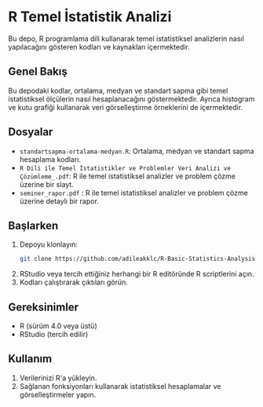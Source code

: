 # R Temel İstatistik Analizi
Bu depo, R programlama dili kullanarak temel istatistiksel analizlerin nasıl yapılacağını gösteren kodları ve kaynakları içermektedir.

## Genel Bakış
Bu depodaki kodlar, ortalama, medyan ve standart sapma gibi temel istatistiksel ölçülerin nasıl hesaplanacağını göstermektedir. Ayrıca histogram ve kutu grafiği kullanarak veri görselleştirme örneklerini de içermektedir.

## Dosyalar
- `standartsapma-ortalama-medyan.R`: Ortalama, medyan ve standart sapma hesaplama kodları.
- `R Dili ile Temel İstatistikler ve Problemler Veri Analizi ve Çözümleme_.pdf`: R ile temel istatistiksel analizler ve problem çözme üzerine bir slayt.
- `seminer_rapor.pdf` :  R ile temel istatistiksel analizler ve problem çözme üzerine detaylı bir rapor.

## Başlarken
1. Depoyu klonlayın:
   ```bash
   git clone https://github.com/adileakklc/R-Basic-Statistics-Analysis.git
   ```
2. RStudio veya tercih ettiğiniz herhangi bir R editöründe R scriptlerini açın.
3. Kodları çalıştırarak çıktıları görün.

## Gereksinimler
- R (sürüm 4.0 veya üstü)
- RStudio (tercih edilir)

## Kullanım
1. Verilerinizi R'a yükleyin.
2. Sağlanan fonksiyonları kullanarak istatistiksel hesaplamalar ve görselleştirmeler yapın.

